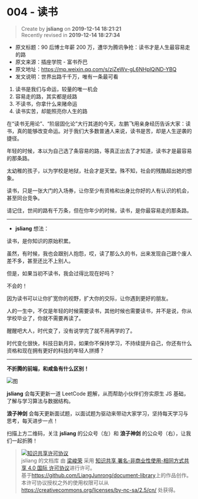 004 - 读书
===

> Create by **jsliang** on **2019-12-14 18:21:21**  
> Recently revised in **2019-12-14 18:27:34**

* 原文标题：90 后博士年薪 200 万，遭华为腾讯争抢：读书才是人生最容易走的路
* 原文来源：插座学院 - 富书乔巴
* 原文地址：https://mp.weixin.qq.com/s/ziZeWv-gL6NHplQiND-YBQ
* 发文说明：世界出路千千万，唯有一条最可看

1. 读书是我们与命运，较量的唯一机会
2. 容易走的路，其实都是歧路
3. 不读书，你拿什么来赌命运
4. 读书实苦，却能照亮你人生的路

在“读书无用论”、“阶层固化论”大行其道的今天，左鹏飞用亲身经历告诉大家：读书，真的能够改变命运。对于我们大多数普通人来说，读书是苦，却是人生逆袭的捷径。

年轻的时候，本以为自己选了条容易的路，等真正出去了才知道，读书才是最容易的那条路。

太幼稚的孩子，以为学校是地狱，社会才是天堂。殊不知，社会的残酷超出她的想象。

读书，只是一张大门的入场券，让你至少有资格和出身比你好的人有认识的机会，甚至同台竞争。

请记住，世间的路有千万条，但在你年少的时候，读书，是你最容易走的那条路。

---

* **jsliang** 想法：

读书，是你知识的原始积累。

虽然，有时候，我也会跟别人抱怨，哎，读了那么久的书，出来发现自己跟个废人差不多，甚至还比不上别人。

但是，如果当初不读书，我会过得比现在好吗？

不会的！

因为读书可以让你扩宽你的视野，扩大你的交际，让你遇到更好的朋友。

人的一生中，不仅是年轻的时候需要读书，其他时候也需要读书，并不是说，你从学校毕业了，你就不需要再读了。

醒醒吧大人，时代变了，没有说学完了就不用再学的了。

时代变化很快，科技日新月异，如果你不保持学习，不持续提升自己，你还有什么资格和现在拥有更好的科技的年轻人拼搏？

---

**不折腾的前端，和咸鱼有什么区别！**

![图](../../../../public-repertory/img/z-index-small.png)

**jsliang** 会每天更新一道 LeetCode 题解，从而帮助小伙伴们夯实原生 JS 基础，了解与学习算法与数据结构。

**浪子神剑** 会每天更新面试题，以面试题为驱动来带动大家学习，坚持每天学习与思考，每天进步一点！

扫描上方二维码，关注 **jsliang** 的公众号（左）和 **浪子神剑** 的公众号（右），让我们一起折腾！

> <a rel="license" href="http://creativecommons.org/licenses/by-nc-sa/4.0/"><img alt="知识共享许可协议" style="border-width:0" src="https://i.creativecommons.org/l/by-nc-sa/4.0/88x31.png" /></a><br /><span xmlns:dct="http://purl.org/dc/terms/" property="dct:title">jsliang 的文档库</span> 由 <a xmlns:cc="http://creativecommons.org/ns#" href="https://github.com/LiangJunrong/document-library" property="cc:attributionName" rel="cc:attributionURL">梁峻荣</a> 采用 <a rel="license" href="http://creativecommons.org/licenses/by-nc-sa/4.0/">知识共享 署名-非商业性使用-相同方式共享 4.0 国际 许可协议</a>进行许可。<br />基于<a xmlns:dct="http://purl.org/dc/terms/" href="https://github.com/LiangJunrong/document-library" rel="dct:source">https://github.com/LiangJunrong/document-library</a>上的作品创作。<br />本许可协议授权之外的使用权限可以从 <a xmlns:cc="http://creativecommons.org/ns#" href="https://creativecommons.org/licenses/by-nc-sa/2.5/cn/" rel="cc:morePermissions">https://creativecommons.org/licenses/by-nc-sa/2.5/cn/</a> 处获得。